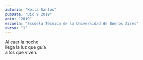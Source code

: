 ```yaml
---
autoria: "Keila Santos"
pubDate: "Dic 9 2019"
anio: "2019"
escuela: "Escuela Técnica de la Universidad de Buenos Aires"
curso: "1"
---
```

Al caer la noche\
llega la luz que guía\
a los que viven.